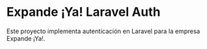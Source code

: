 # Expande ¡Ya! Laravel Auth
Este proyecto implementa autenticación en Laravel para la empresa Expande ¡Ya!.
